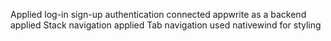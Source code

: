 Applied log-in sign-up authentication
connected appwrite as a backend
applied Stack navigation
applied Tab navigation
used nativewind for styling
